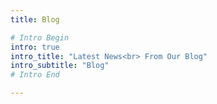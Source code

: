 ```yaml
---
title: Blog

# Intro Begin
intro: true
intro_title: "Latest News<br> From Our Blog"
intro_subtitle: "Blog"
# Intro End

---
```

